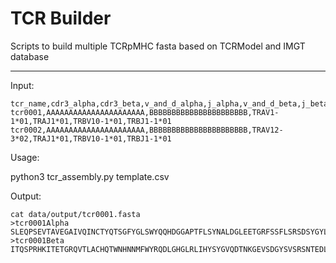 # TCR Builder

Scripts to build multiple TCRpMHC fasta based on TCRModel and IMGT database

---

Input:

```
tcr_name,cdr3_alpha,cdr3_beta,v_and_d_alpha,j_alpha,v_and_d_beta,j_beta
tcr0001,AAAAAAAAAAAAAAAAAAAAAA,BBBBBBBBBBBBBBBBBBBBBB,TRAV1-1*01,TRAJ1*01,TRBV10-1*01,TRBJ1-1*01
tcr0002,AAAAAAAAAAAAAAAAAAAAAA,BBBBBBBBBBBBBBBBBBBBBB,TRAV12-3*02,TRAJ1*01,TRBV10-1*01,TRBJ1-1*01
```

Usage:

python3 tcr_assembly.py template.csv

Output:

```
cat data/output/tcr0001.fasta 
>tcr0001Alpha
SLEQPSEVTAVEGAIVQINCTYQTSGFYGLSWYQQHDGGAPTFLSYNALDGLEETGRFSSFLSRSDSYGYLLLQELQMKDSASYFAAAAAAAAAAAAAAAAAAAAAAGKGTRVSTSP
>tcr0001Beta
ITQSPRHKITETGRQVTLACHQTWNHNNMFWYRQDLGHGLRLIHYSYGVQDTNKGEVSDGYSVSRSNTEDLPLTLESAASSQTSVYFBBBBBBBBBBBBBBBBBBBBBBGQGTRLTVV
```